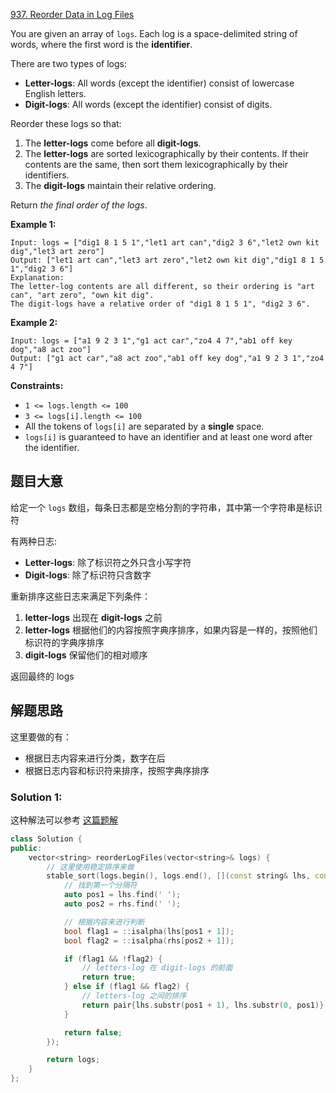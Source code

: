 [937. Reorder Data in Log Files](https://leetcode.com/problems/reorder-data-in-log-files/)

You are given an array of `logs`. Each log is a space-delimited string of words, where the first word is the **identifier**.

There are two types of logs:

- **Letter-logs**: All words (except the identifier) consist of lowercase English letters.
- **Digit-logs**: All words (except the identifier) consist of digits.

Reorder these logs so that:

1. The **letter-logs** come before all **digit-logs**.
2. The **letter-logs** are sorted lexicographically by  their contents. If their contents are the same, then sort them  lexicographically by their identifiers.
3. The **digit-logs** maintain their relative ordering.

Return *the final order of the logs*.

 

**Example 1:**

```
Input: logs = ["dig1 8 1 5 1","let1 art can","dig2 3 6","let2 own kit dig","let3 art zero"]
Output: ["let1 art can","let3 art zero","let2 own kit dig","dig1 8 1 5 1","dig2 3 6"]
Explanation:
The letter-log contents are all different, so their ordering is "art can", "art zero", "own kit dig".
The digit-logs have a relative order of "dig1 8 1 5 1", "dig2 3 6".
```

**Example 2:**

```
Input: logs = ["a1 9 2 3 1","g1 act car","zo4 4 7","ab1 off key dog","a8 act zoo"]
Output: ["g1 act car","a8 act zoo","ab1 off key dog","a1 9 2 3 1","zo4 4 7"]
```

 

**Constraints:**

- `1 <= logs.length <= 100`
- `3 <= logs[i].length <= 100`
- All the tokens of `logs[i]` are separated by a **single** space.
- `logs[i]` is guaranteed to have an identifier and at least one word after the identifier.

## 题目大意

给定一个 `logs` 数组，每条日志都是空格分割的字符串，其中第一个字符串是标识符

有两种日志:

- **Letter-logs**: 除了标识符之外只含小写字符
- **Digit-logs**: 除了标识符只含数字

重新排序这些日志来满足下列条件：

1. **letter-logs** 出现在 **digit-logs** 之前
2. **letter-logs** 根据他们的内容按照字典序排序，如果内容是一样的，按照他们标识符的字典序排序
3. **digit-logs** 保留他们的相对顺序

返回最终的 logs

## 解题思路

这里要做的有：

- 根据日志内容来进行分类，数字在后
- 根据日志内容和标识符来排序，按照字典序排序


### Solution 1:

这种解法可以参考 [这篇题解](https://leetcode-cn.com/problems/reorder-data-in-log-files/solution/937-cji-hu-shuang-bai-de-bi-jiao-jie-fa-h43pv/)

````c++
class Solution {
public:
    vector<string> reorderLogFiles(vector<string>& logs) {
        // 这里使用稳定排序来做
        stable_sort(logs.begin(), logs.end(), [](const string& lhs, const string& rhs) {
            // 找到第一个分隔符
            auto pos1 = lhs.find(' ');
            auto pos2 = rhs.find(' ');

            // 根据内容来进行判断
            bool flag1 = ::isalpha(lhs[pos1 + 1]);
            bool flag2 = ::isalpha(rhs[pos2 + 1]);

            if (flag1 && !flag2) {
                // letters-log 在 digit-logs 的前面
                return true;
            } else if (flag1 && flag2) {
                // letters-log 之间的排序
                return pair{lhs.substr(pos1 + 1), lhs.substr(0, pos1)} < pair{rhs.substr(pos2 + 1), rhs.substr(0, pos2)};
            }

            return false;
        });

        return logs;
    }
};
````
````c++

````
